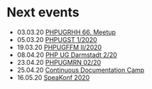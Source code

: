 # Next events

* 03.03.20 [PHPUGRHH 66. Meetup](https://www.meetup.com/de-DE/PHP-User-Group-Rheinhessen/events/268450452/)
* 05.03.20 [PHPUGST 1/2020](https://www.meetup.com/de-DE/PHP-User-Group-Stuttgart/events/268244806/)
* 19.03.20 [PHPUGFFM II/2020](https://www.phpugffm.de/veranstaltungen-2/phpugffm-ii-2020/)
* 08.04.20 [PHP UG Darmstadt 2/20](https://www.meetup.com/de-DE/Darmstadt-PHP-Meetup-Gruppe/events/265176811/)
* 23.04.20 [PHPUGMRN 02/20](https://www.meetup.com/de-DE/PHPUG-Rhein-Neckar/events/267837663/)
* 25.04.20 [Continuous Documentation Camp](https://www.ahus1.de/post/continuous-doc-camp)
* 16.05.20 [SpeaKonf 2020](http://www.speakonf.de)
